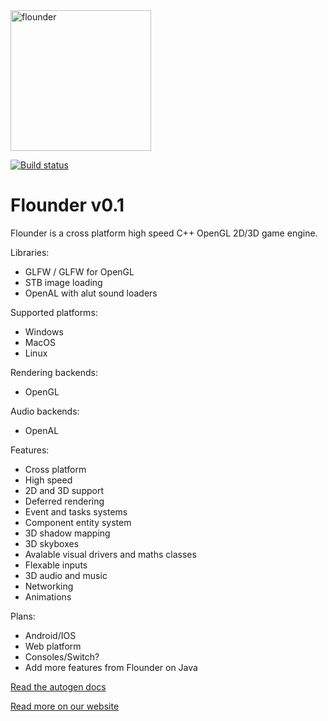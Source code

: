 <img src="https://github.com/Equilibrium-Games/Flounder/blob/master/LOGO.jpg" alt="flounder" width=225>

[![Build status](https://ci.appveyor.com/api/projects/status/4uhakf6tt78wov7o?svg=true)](https://ci.appveyor.com/project/MatthewAlbrecht/flounder)

# Flounder v0.1
Flounder is a cross platform high speed C++ OpenGL 2D/3D game engine.

Libraries:
 * GLFW / GLFW for OpenGL
 * STB image loading
 * OpenAL with alut sound loaders

Supported platforms:
 * Windows
 * MacOS
 * Linux

Rendering backends:
 * OpenGL
 
Audio backends:
 * OpenAL

Features:
 * Cross platform
 * High speed
 * 2D and 3D support
 * Deferred rendering
 * Event and tasks systems
 * Component entity system
 * 3D shadow mapping
 * 3D skyboxes
 * Avalable visual drivers and maths classes
 * Flexable inputs
 * 3D audio and music
 * Networking
 * Animations
 
Plans:
 * Android/IOS
 * Web platform
 * Consoles/Switch?
 * Add more features from Flounder on Java

[Read the autogen docs](https://equilibrium-games.github.io/Flounder/html/namespaceflounder.html)

[Read more on our website](https://equilibrium.games)